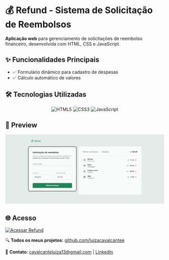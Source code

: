 # 💰 Refund - Sistema de Solicitação de Reembolsos

**Aplicação web** para gerenciamento de solicitações de reembolso financeiro, desenvolvida com HTML, CSS e JavaScript.

## ✨ Funcionalidades Principais
- ✅ Formulário dinâmico para cadastro de despesas
- ✅ Cálculo automático de valores

## 🛠️ Tecnologias Utilizadas
<div align="center">
  <img src="https://img.shields.io/badge/HTML5-E34F26?style=for-the-badge&logo=html5&logoColor=white" alt="HTML5">
  <img src="https://img.shields.io/badge/CSS3-1572B6?style=for-the-badge&logo=css3&logoColor=white" alt="CSS3">
  <img src="https://img.shields.io/badge/JavaScript-F7DF1E?style=for-the-badge&logo=javascript&logoColor=black" alt="JavaScript">
</div>

## 🎨 Preview
<div align="center">
  <img src="./img/refund.png" alt="Print do refund">
</div>

## 🌐 Acesso
[![Acessar Refund](https://img.shields.io/badge/-Acessar%20Refund-1572B6?style=for-the-badge)](https://luizacavalcantee.github.io/refund/)

🔍 **Todos os meus projetos**: [github.com/luizacavalcantee](https://github.com/luizacavalcantee)

💌 **Contato**: cavalcanteluiza13@gmail.com | [LinkedIn](https://www.linkedin.com/in/luizacavalcanteee/)
